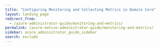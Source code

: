 ```yaml
---
title: "Configuring Monitoring and Collecting Metrics in Qumulo Core"
layout: landing_page
redirect_from:
  - /azure-administrator-guide/monitoring-and-metrics/
permalink: /azure-native-administrator-guide/monitoring-and-metrics/
sidebar: azure_administrator_guide_sidebar
search: exclude
---
```

